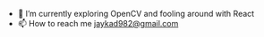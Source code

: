 - 🌱 I’m currently exploring OpenCV and fooling around with React
- 📫 How to reach me jaykad982@gmail.com


